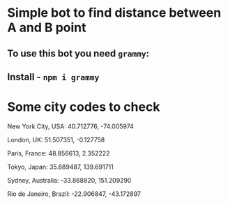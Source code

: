 ﻿# Simple bot to find distance between A and B point

## To use this bot you need `grammy`: 

## Install - `npm i grammy`

# Some city codes to check

New York City, USA: 40.712776, -74.005974

London, UK: 51.507351, -0.127758

Paris, France: 48.856613, 2.352222

Tokyo, Japan: 35.689487, 139.691711

Sydney, Australia: -33.868820, 151.209290

Rio de Janeiro, Brazil: -22.906847, -43.172897
